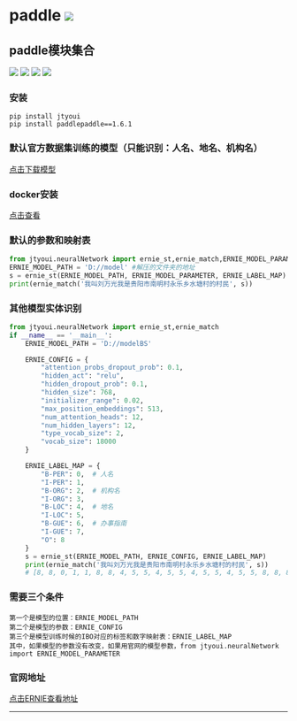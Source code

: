# **paddle** [![](https://gitee.com/tyoui/logo/raw/master/logo/photolog.png)][1]

## paddle模块集合
[![](https://img.shields.io/badge/个人网站-jtyoui-yellow.com.svg)][1]
[![](https://img.shields.io/badge/Python-3.7-green.svg)]()
[![](https://img.shields.io/badge/BlogWeb-Tyoui-bule.svg)][1]
[![](https://img.shields.io/badge/Email-jtyoui@qq.com-red.svg)]()

### 安装
    pip install jtyoui
    pip install paddlepaddle==1.6.1
    
### 默认官方数据集训练的模型（只能识别：人名、地名、机构名）
[点击下载模型](http://oss.tyoui.cn/model.zip)

### docker安装
[点击查看](https://github.com/jtyoui/eboby)


### 默认的参数和映射表
```python
from jtyoui.neuralNetwork import ernie_st,ernie_match,ERNIE_MODEL_PARAMETER,ERNIE_LABEL_MAP
ERNIE_MODEL_PATH = 'D://model' #解压的文件夹的地址
s = ernie_st(ERNIE_MODEL_PATH, ERNIE_MODEL_PARAMETER, ERNIE_LABEL_MAP)
print(ernie_match('我叫刘万光我是贵阳市南明村永乐乡水塘村的村民', s))
```


### 其他模型实体识别
```python
from jtyoui.neuralNetwork import ernie_st,ernie_match
if __name__ == '__main__':
    ERNIE_MODEL_PATH = 'D://modelBS'

    ERNIE_CONFIG = {
        "attention_probs_dropout_prob": 0.1,
        "hidden_act": "relu",
        "hidden_dropout_prob": 0.1,
        "hidden_size": 768,
        "initializer_range": 0.02,
        "max_position_embeddings": 513,
        "num_attention_heads": 12,
        "num_hidden_layers": 12,
        "type_vocab_size": 2,
        "vocab_size": 18000
    }

    ERNIE_LABEL_MAP = {
        "B-PER": 0,  # 人名
        "I-PER": 1,
        "B-ORG": 2,  # 机构名
        "I-ORG": 3,
        "B-LOC": 4,  # 地名
        "I-LOC": 5,
        "B-GUE": 6,  # 办事指南
        "I-GUE": 7,
        "O": 8
    }
    s = ernie_st(ERNIE_MODEL_PATH, ERNIE_CONFIG, ERNIE_LABEL_MAP)
    print(ernie_match('我叫刘万光我是贵阳市南明村永乐乡水塘村的村民', s))
    # [8, 8, 0, 1, 1, 8, 8, 4, 5, 5, 4, 5, 5, 4, 5, 5, 4, 5, 5, 8, 8, 8]
```

### 需要三个条件
    第一个是模型的位置：ERNIE_MODEL_PATH
    第二个是模型的参数：ERNIE_CONFIG
    第三个是模型训练时候的IBO对应的标签和数字映射表：ERNIE_LABEL_MAP
    其中，如果模型的参数没有改变，如果用官网的模型参数，from jtyoui.neuralNetwork import ERNIE_MODEL_PARAMETER
    
### 官网地址
[点击ERNIE查看地址](https://github.com/PaddlePaddle/ERNIE)  


***


[1]: https://blog.jtyoui.com